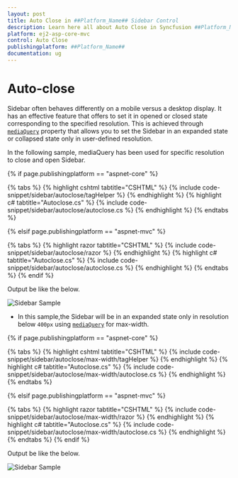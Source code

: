 ```yaml
---
layout: post
title: Auto Close in ##Platform_Name## Sidebar Control
description: Learn here all about Auto Close in Syncfusion ##Platform_Name## Sidebar control of Syncfusion Essential JS 2 and more.
platform: ej2-asp-core-mvc
control: Auto Close
publishingplatform: ##Platform_Name##
documentation: ug
---
```



# Auto-close

Sidebar often behaves differently on a mobile versus a desktop display. It has an effective feature that offers to set it in opened or closed state corresponding to the specified resolution. This is achieved through [`mediaQuery`](https://help.syncfusion.com/cr/aspnetcore-js2/Syncfusion.EJ2~Syncfusion.EJ2.Navigations.Sidebar~mediaQuery.html) property that allows you to set the Sidebar in an expanded state or collapsed state only in user-defined resolution.

In the following sample, mediaQuery has been used for specific resolution to close and open Sidebar.

{% if page.publishingplatform == "aspnet-core" %}

{% tabs %}
{% highlight cshtml tabtitle="CSHTML" %}
{% include code-snippet/sidebar/autoclose/tagHelper %}
{% endhighlight %}
{% highlight c# tabtitle="Autoclose.cs" %}
{% include code-snippet/sidebar/autoclose/autoclose.cs %}
{% endhighlight %}
{% endtabs %}

{% elsif page.publishingplatform == "aspnet-mvc" %}

{% tabs %}
{% highlight razor tabtitle="CSHTML" %}
{% include code-snippet/sidebar/autoclose/razor %}
{% endhighlight %}
{% highlight c# tabtitle="Autoclose.cs" %}
{% include code-snippet/sidebar/autoclose/autoclose.cs %}
{% endhighlight %}
{% endtabs %}
{% endif %}



Output be like the below.

![Sidebar Sample](./images/autoclose.png)

* In this sample,the Sidebar will be in an expanded state only in resolution below `400px` using [`mediaQuery`](https://help.syncfusion.com/cr/aspnetcore-js2/Syncfusion.EJ2~Syncfusion.EJ2.Navigations.Sidebar~mediaQuery.html) for max-width.

{% if page.publishingplatform == "aspnet-core" %}

{% tabs %}
{% highlight cshtml tabtitle="CSHTML" %}
{% include code-snippet/sidebar/autoclose/max-width/tagHelper %}
{% endhighlight %}
{% highlight c# tabtitle="Autoclose.cs" %}
{% include code-snippet/sidebar/autoclose/max-width/autoclose.cs %}
{% endhighlight %}
{% endtabs %}

{% elsif page.publishingplatform == "aspnet-mvc" %}

{% tabs %}
{% highlight razor tabtitle="CSHTML" %}
{% include code-snippet/sidebar/autoclose/max-width/razor %}
{% endhighlight %}
{% highlight c# tabtitle="Autoclose.cs" %}
{% include code-snippet/sidebar/autoclose/max-width/autoclose.cs %}
{% endhighlight %}
{% endtabs %}
{% endif %}



Output be like the below.

![Sidebar Sample](./images/auto_close.png)